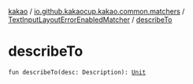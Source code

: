 [kakao](../../index.md) / [io.github.kakaocup.kakao.common.matchers](../index.md) / [TextInputLayoutErrorEnabledMatcher](index.md) / [describeTo](./describe-to.md)

# describeTo

`fun describeTo(desc: Description): `[`Unit`](https://kotlinlang.org/api/latest/jvm/stdlib/kotlin/-unit/index.html)